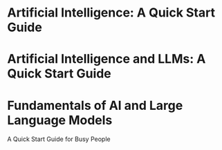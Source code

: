 
#  Artificial Intelligence: A Quick Start Guide


#  Artificial Intelligence and LLMs: A Quick Start Guide


#  Fundamentals of AI and Large Language Models
A Quick Start Guide for Busy People

